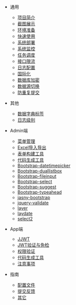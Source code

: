 - 通用
  
  - [项目简介](generic/desc.md)
  - [截图展示](generic/screenShot.md)
  - [环境准备](generic/envir.md)
  - [快速使用](generic/use.md)
  - [系统部署](generic/deploy.md)
  - [系统监控](generic/sysMonitor.md)
  - [任务调度](generic/task.md)
  - [接口限流](generic/limit.md)
  - [日志配置](generic/logConfig.md)
  - [国际化](generic/i18n.md)
  - [数据库加密](generic/dbEncrypt.md)
  - [数据源切换](generic/datasource.md)
  - [防重复提交](generic/dataRepeat.md)
  
- 其他
  - [数据字典标签](generic/dict.md)
  - [日志级别](generic/log.md)

- Admin端
  
  - [菜单管理](admin/menu.md)
  - [Excel导入导出](admin/excel.md)
  - [表单构建工具](admin/table.md)
  - [代码生成工具](admin/code.md)
  - [Bootstrap-datetimepicker](component/bootstrap-datetimepicker.md)
  - [Bootstrap-duallistbox](component/bootstrap-duallistbox.md)
  - [Bootstrap-fileinput](component/bootstrap-fileinput.md)
  - [Bootstrap-select](component/bootstrap-select.md)
  - [Bootstrap-suggest](component/bootstrap-suggest.md)
  - [Bootstrap-typeahead](component/bootstrap-typeahead.md)
  - [jasny-bootstrap](component/jasny-bootstrap.md)
  - [jquery-validate](component/jquery-validate.md)
  - [layer](component/layer.md)
  - [laydate](component/laydate.md)
  - [select2](component/select2.md)

- App端
  
  - [JJWT](app/jwt.md)
  - [JWT验证与免检](app/token.md)
  - [权限验证](app/verifyPerms.md)
  - [代码生成工具](app/code.md)
  - [注意事项](app/notice.md)

- 指南
  
  - [配置文件](guide/config.md)
  - [提交反馈](guide/feedback.md)
  - [其它](guide/other.md)
